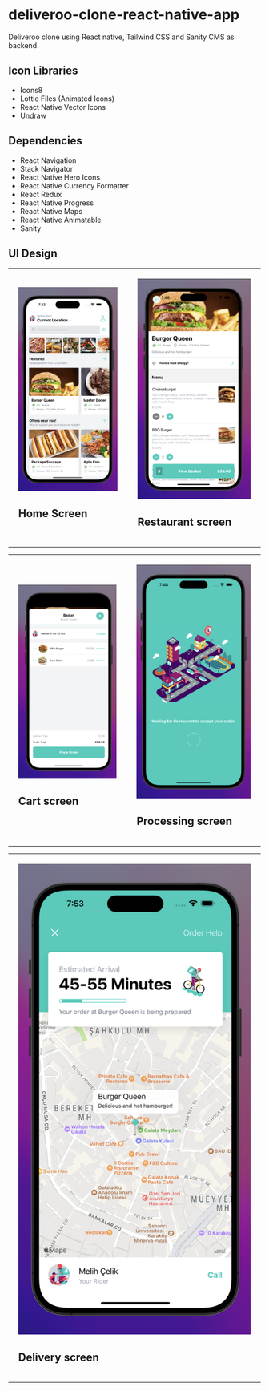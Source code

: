 # deliveroo-clone-react-native-app
Deliveroo clone using React native, Tailwind CSS and Sanity CMS as backend

## Icon Libraries
 * Icons8
 * Lottie Files (Animated Icons)
 * React Native Vector Icons
 * Undraw

## Dependencies

 * React Navigation
 * Stack Navigator
 * React Native Hero Icons
 * React Native Currency Formatter
 * React Redux
 * React Native Progress
 * React Native Maps
 * React Native Animatable
 * Sanity

## UI Design
  

<div id="image-table">
    <table>
	 <tr>
    	    <td style="padding:20px">
        	    <img src="https://github.com/Lilkizarmie/deliveroo-clone-react-native-app/blob/working/screenshots/home.png" width="500"/>
              <h2>Home Screen</h2>
      	    </td>
            <td style="padding:20px">
            	<img src="https://github.com/Lilkizarmie/deliveroo-clone-react-native-app/blob/working/screenshots/resturant.png" width="500"/>
              <h2>Restaurant screen</h2>
            </td>
        </tr>
    </table>
</div>

<div id="image-table">
    <table>
	    <tr>
    	    <td style="padding:20px">
        	    <img src="https://github.com/Lilkizarmie/deliveroo-clone-react-native-app/blob/working/screenshots/cart.png" width="500"/>
              <h2>Cart screen</h2>
      	    </td>
            <td style="padding:20px">
            	<img src="https://github.com/Lilkizarmie/deliveroo-clone-react-native-app/blob/working/screenshots/processing.png" width="500"/>
              <h2>Processing screen</h2>
            </td>
        </tr>
    </table>
</div>

<div id="image-table">
    <table>
	    <tr>
    	    <td style="padding:20px">
        	    <img src="https://github.com/Lilkizarmie/deliveroo-clone-react-native-app/blob/working/screenshots/orderscreen.png" width="500"/>
              <h2>Delivery screen</h2>
      	    </td>
        </tr>
    </table>
</div>


